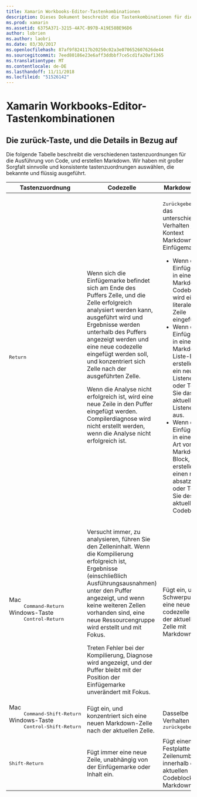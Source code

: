```yaml
---
title: Xamarin Workbooks-Editor-Tastenkombinationen
description: Dieses Dokument beschreibt die Tastenkombinationen für die Verwendung in der Xamarin Workbooks-Editor. Insbesondere überprüft er verschiedene Möglichkeiten, die die Return-Taste verwendet wird.
ms.prod: xamarin
ms.assetid: 6375A371-3215-4A7C-B97B-A19E58BE96D6
author: lobrien
ms.author: laobri
ms.date: 03/30/2017
ms.openlocfilehash: 87af9f824117b20250c02a3e070652607626de44
ms.sourcegitcommit: 7eed80186e23e6aff3ddbbf7ce5cd1fa20af1365
ms.translationtype: MT
ms.contentlocale: de-DE
ms.lasthandoff: 11/11/2018
ms.locfileid: "51526142"
---
```

# <a name="xamarin-workbooks-editor-keyboard-shortcuts"></a>Xamarin Workbooks-Editor-Tastenkombinationen

## <a name="the-return-key-and-its-nuances"></a>Die zurück-Taste, und die Details in Bezug auf

Die folgende Tabelle beschreibt die verschiedenen tastenzuordnungen für die Ausführung von Code, und erstellen Markdown. Wir haben mit großer Sorgfalt sinnvolle und konsistente tastenzuordnungen auswählen, die bekannte und flüssig ausgeführt.

|Tastenzuordnung|Codezelle|Markdown-Zelle|
|--- |--- |--- |
|<kbd>Return</kbd>|<p>Wenn sich die Einfügemarke befindet sich am Ende des Puffers Zelle, und die Zelle erfolgreich analysiert werden kann, ausgeführt wird und Ergebnisse werden unterhalb des Puffers angezeigt werden und eine neue codezelle eingefügt werden soll, und konzentriert sich Zelle nach der ausgeführten Zelle.</p><p>Wenn die Analyse nicht erfolgreich ist, wird eine neue Zeile in den Puffer eingefügt werden. Compilerdiagnose wird nicht erstellt werden, wenn die Analyse nicht erfolgreich ist.</p>|<p><kbd>Zurückgeben</kbd> ist das unterschiedliches Verhalten je nach Kontext Markdown, an der Einfügemarke.</p><ul><li>Wenn die Einfügemarke in einem Markdown-Codeblock, wird eine literale neue Zeile eingefügt.</li><li>Wenn die Einfügemarke in einem Markdown-Liste-Block, erstellen Sie ein neues Listenelement, oder Teilen Sie das aktuelle Listenelement aus.</li><li>Wenn die Einfügemarke in eine andere Art von Markdown-Block, erstellen Sie einen neuen absatzblock, oder Teilen Sie des aktuellen Codeblocks.</li></ul>|
|<dl><dt>Mac</dt><dd><kbd>Command‑Return</kbd></dd><dt>Windows-Taste</dt><dd><kbd>Control‑Return</kbd></dd></dl>|<p>Versucht immer, zu analysieren, führen Sie den Zelleninhalt. Wenn die Kompilierung erfolgreich ist, Ergebnisse (einschließlich Ausführungsausnahmen) unter den Puffer angezeigt, und wenn keine weiteren Zellen vorhanden sind, eine neue Ressourcengruppe wird erstellt und mit Fokus.</p><p>Treten Fehler bei der Kompilierung, Diagnose wird angezeigt, und der Puffer bleibt mit der Position der Einfügemarke unverändert mit Fokus.</p>|Fügt ein, und der Schwerpunkt liegt eine neue codezelle nach der aktuellen Zelle mit Markdown.|
|<dl><dt>Mac</dt><dd><kbd>Command‑Shift‑Return</kbd><dd><dt>Windows-Taste</dt><dd><kbd>Control‑Shift‑Return</kbd></dd></dl>|Fügt ein, und konzentriert sich eine neuen Markdown-Zelle nach der aktuellen Zelle.|Dasselbe Verhalten wie <kbd>zurückgeben</kbd>|
|<kbd>Shift‑Return</kbd>|Fügt immer eine neue Zeile, unabhängig von der Einfügemarke oder Inhalt ein.|Fügt einen Festplatte Zeilenumbruch innerhalb des aktuellen Codeblocks mit Markdown.|
